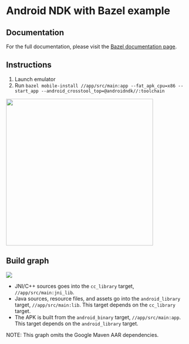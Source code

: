 # Android NDK with Bazel example

## Documentation

For the full documentation, please visit the [Bazel documentation page](https://bazel.build/docs/android-ndk).

## Instructions

1) Launch emulator
2) Run `bazel mobile-install //app/src/main:app --fat_apk_cpu=x86 --start_app --android_crosstool_top=@androidndk//:toolchain`

<img src="/images/result.png" width="400px" />

## Build graph

![](/images/graph.png)

- JNI/C++ sources goes into the `cc_library` target, `//app/src/main:jni_lib`.
- Java sources, resource files, and assets go into the `android_library`
  target, `//app/src/main:lib`. This target depends on the `cc_library` target.
- The APK is built from the `android_binary` target, `//app/src/main:app`. This
  target depends on the `android_library` target.

NOTE: This graph omits the Google Maven AAR dependencies.
